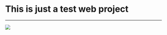 # This is just a test web project #
---
![](https://storage-2.trashink.tk/1-%E5%9B%BE%E7%89%87%E9%A2%84%E8%A7%88%E7%A4%BA%E4%BE%8B/cbtq9-xu78p-001.ico)  
